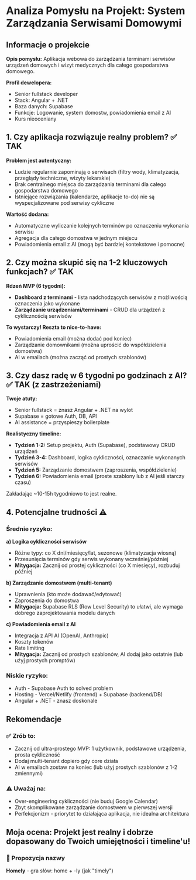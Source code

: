 # Analiza Pomysłu na Projekt: System Zarządzania Serwisami Domowymi

## Informacje o projekcie

**Opis pomysłu:** Aplikacja webowa do zarządzania terminami serwisów urządzeń domowych i wizyt medycznych dla całego gospodarstwa domowego.

**Profil dewelopera:**
- Senior fullstack developer
- Stack: Angular + .NET
- Baza danych: Supabase
- Funkcje: Logowanie, system domostw, powiadomienia email z AI
- Kurs nieoceniany

## 1. Czy aplikacja rozwiązuje realny problem? ✅ TAK

**Problem jest autentyczny:**
- Ludzie regularnie zapominają o serwisach (filtry wody, klimatyzacja, przeglądy techniczne, wizyty lekarskie)
- Brak centralnego miejsca do zarządzania terminami dla całego gospodarstwa domowego
- Istniejące rozwiązania (kalendarze, aplikacje to-do) nie są wyspecjalizowane pod serwisy cykliczne

**Wartość dodana:**
- Automatyczne wyliczanie kolejnych terminów po oznaczeniu wykonania serwisu
- Agregacja dla całego domostwa w jednym miejscu
- Powiadomienia email z AI (mogą być bardziej kontekstowe i pomocne)

## 2. Czy można skupić się na 1-2 kluczowych funkcjach? ✅ TAK

**Rdzeń MVP (6 tygodni):**
- **Dashboard z terminami** - lista nadchodzących serwisów z możliwością oznaczenia jako wykonane
- **Zarządzanie urządzeniami/terminami** - CRUD dla urządzeń z cyklicznością serwisów

**To wystarczy! Reszta to nice-to-have:**
- Powiadomienia email (można dodać pod koniec)
- Zarządzanie domownikami (można uprościć do współdzielenia domostwa)
- AI w emailach (można zacząć od prostych szablonów)

## 3. Czy dasz radę w 6 tygodni po godzinach z AI? ✅ TAK (z zastrzeżeniami)

**Twoje atuty:**
- Senior fullstack = znasz Angular + .NET na wylot
- Supabase = gotowe Auth, DB, API
- AI assistance = przyspieszy boilerplate

**Realistyczny timeline:**
- **Tydzień 1-2:** Setup projektu, Auth (Supabase), podstawowy CRUD urządzeń
- **Tydzień 3-4:** Dashboard, logika cykliczności, oznaczanie wykonanych serwisów
- **Tydzień 5:** Zarządzanie domostwem (zaproszenia, współdzielenie)
- **Tydzień 6:** Powiadomienia email (proste szablony lub z AI jeśli starczy czasu)

Zakładając ~10-15h tygodniowo to jest realne.

## 4. Potencjalne trudności ⚠️

### Średnie ryzyko:

**a) Logika cykliczności serwisów**
- Różne typy: co X dni/miesięcy/lat, sezonowe (klimatyzacja wiosną)
- Przesunięcia terminów gdy serwis wykonany wcześniej/później
- **Mitygacja:** Zacznij od prostej cykliczności (co X miesięcy), rozbuduj później

**b) Zarządzanie domostwem (multi-tenant)**
- Uprawnienia (kto może dodawać/edytować)
- Zaproszenia do domostwa
- **Mitygacja:** Supabase RLS (Row Level Security) to ułatwi, ale wymaga dobrego zaprojektowania modelu danych

**c) Powiadomienia email z AI**
- Integracja z API AI (OpenAI, Anthropic)
- Koszty tokenów
- Rate limiting
- **Mitygacja:** Zacznij od prostych szablonów, AI dodaj jako ostatnie (lub użyj prostych promptów)

### Niskie ryzyko:
- Auth - Supabase Auth to solved problem
- Hosting - Vercel/Netlify (frontend) + Supabase (backend/DB)
- Angular + .NET - znasz doskonale

## Rekomendacje

### ✅ Zrób to:
- Zacznij od ultra-prostego MVP: 1 użytkownik, podstawowe urządzenia, prosta cykliczność
- Dodaj multi-tenant dopiero gdy core działa
- AI w emailach zostaw na koniec (lub użyj prostych szablonów z 1-2 zmiennymi)

### ⚠️ Uważaj na:
- Over-engineering cykliczności (nie buduj Google Calendar)
- Zbyt skomplikowane zarządzanie domostwem w pierwszej wersji
- Perfekcjonizm - priorytet to działająca aplikacja, nie idealna architektura

## Moja ocena: Projekt jest realny i dobrze dopasowany do Twoich umiejętności i timeline'u!

### 🚀 Propozycja nazwy
**Homely** - gra słów: home + -ly (jak "timely")